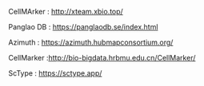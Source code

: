 CellMArker : http://xteam.xbio.top/   </br>

Panglao DB : https://panglaodb.se/index.html</br>

Azimuth : https://azimuth.hubmapconsortium.org/ </br>

CellMarker  :http://bio-bigdata.hrbmu.edu.cn/CellMarker/

ScType  : https://sctype.app/
